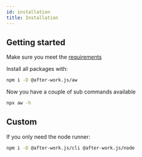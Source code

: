 ```yaml
---
id: installation
title: Installation
---
```


## Getting started

Make sure you meet the [requirements](./requirements.md)

Install all packages with:

```sh
npm i -D @after-work.js/aw
```

Now you have a couple of sub commands available

```sh
npx aw -h
```

## Custom

If you only need the node runner:

```sh
npm i -D @after-work.js/cli @after-work.js/node
```
